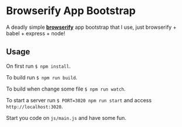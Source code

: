 # Browserify App Bootstrap
A deadly simple **[browserify](http://browserify.org)** app bootstrap that I use, just browserify + babel + express + node!

## Usage

On first run `$ npm install`.

To build run `$ npm run build`.

To build when change some file `$ npm run watch`.

To start a server run `$ PORT=3020 npm run start` and access `http://localhost:3020`.

Start you code on `js/main.js` and have some fun.
